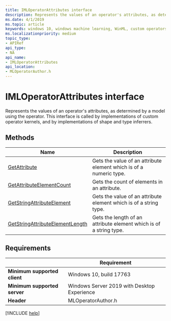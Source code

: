 ```yaml
---
title: IMLOperatorAttributes interface
description: Represents the values of an operator's attributes, as determined by a model using the operator.
ms.date: 4/1/2019
ms.topic: article
keywords: windows 10, windows machine learning, WinML, custom operators, IMLOperatorAttributes
ms.localizationpriority: medium
topic_type:
- APIRef
api_type:
- NA
api_name:
- IMLOperatorAttributes
api_location:
- MLOperatorAuthor.h
---
```


# IMLOperatorAttributes interface

Represents the values of an operator's attributes, as determined by a model using the operator. This interface is called by implementations of custom operator kernels, and by implementations of shape and type inferrers.

## Methods

| Name | Description |
|------|-------------|
| [GetAttribute](IMLOperatorAttributes_GetAttribute.md) | Gets the value of an attribute element which is of a numeric type. |
| [GetAttributeElementCount](IMLOperatorAttributes_GetAttributeElementCount.md) | Gets the count of elements in an attribute. |
| [GetStringAttributeElement](IMLOperatorAttributes_GetStringAttributeElement.md) | Gets the value of an attribute element which is of a string type. |
| [GetStringAttributeElementLength](IMLOperatorAttributes_GetStringAttributeElementLength.md) | Gets the length of an attribute element which is of a string type. |

## Requirements

|  | Requirement |
|-|-|
| **Minimum supported client** | Windows 10, build 17763 |
| **Minimum supported server** | Windows Server 2019 with Desktop Experience |
| **Header** | MLOperatorAuthor.h |

[!INCLUDE [help](../../includes/get-help.md)]
